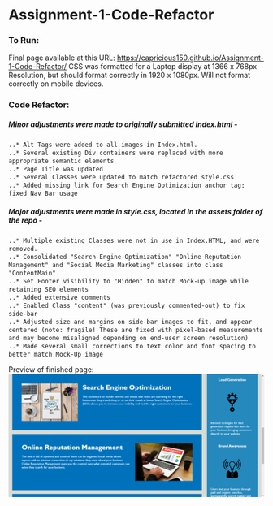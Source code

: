 # Assignment-1-Code-Refactor

### To Run:

Final page available at this URL: https://capricious150.github.io/Assignment-1-Code-Refactor/
CSS was formatted for a Laptop display at 1366 x 768px Resolution, but should format correctly in 1920 x 1080px. Will not format correctly on mobile devices. 

### Code Refactor: 

##### Minor adjustments were made to originally submitted Index.html - 
    ..* Alt Tags were added to all images in Index.html.
    ..* Several existing Div containers were replaced with more appropriate semantic elements
    ..* Page Title was updated
    ..* Several Classes were updated to match refactored style.css
    ..* Added missing link for Search Engine Optimization anchor tag; fixed Nav Bar usage

##### Major adjustments were made in style.css, located in the assets folder of the repo - 
    ..* Multiple existing Classes were not in use in Index.HTML, and were removed.
    ..* Consolidated "Search-Engine-Optimization" "Online Reputation Management" and "Social Media Marketing" classes into class "ContentMain"
    ..* Set Footer visibility to "Hidden" to match Mock-up image while retaining SEO elements
    ..* Added extensive comments
    ..* Enabled Class "content" (was previously commented-out) to fix side-bar
    ..* Adjusted size and margins on side-bar images to fit, and appear centered (note: fragile! These are fixed with pixel-based measurements and may become misaligned depending on end-user screen resolution)
    ..* Made several small corrections to text color and font spacing to better match Mock-Up image

Preview of finished page:
    ![Preview Image](./assets/images/PagePreview.png)